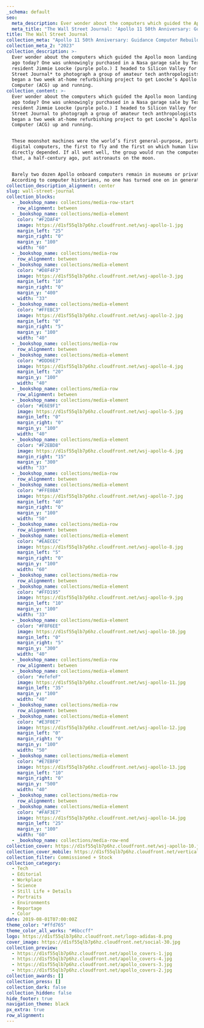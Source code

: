 ```yaml
---
_schema: default
seo:
  meta_description: Ever wonder about the computers which guided the Apollo moon landing 50 years ago today?
  meta_title: "The Wall Street Journal: 'Apollo 11 50th Anniversary: Guidance Computer Rebuild'"
title: The Wall Street Journal
collection_meta: "Apollo 11 50th Anniversary: Guidance Computer Rebuild"
collection_meta_2: "2023"
collection_description: >-
  Ever wonder about the computers which guided the Apollo moon landing 50 years
  ago today? One was unknowingly purchased in a Nasa garage sale by Texas
  resident Jimmie Loocke (purple polo.) I headed to Silicon Valley for *The Wall
  Street Journal* to photograph a group of amateur tech anthropologists as they
  began a two week at-home refurbishing project to get Loocke’s Apollo Guidance
  Computer (ACG) up and running.
collection_content: >-
  Ever wonder about the computers which guided the Apollo moon landing 50 years
  ago today? One was unknowingly purchased in a Nasa garage sale by Texas
  resident Jimmie Loocke (purple polo.) I headed to Silicon Valley for The Wall
  Street Journal to photograph a group of amateur tech anthropologists as they
  began a two week at-home refurbishing project to get Loocke’s Apollo Guidance
  Computer (ACG) up and running.


  These moonshot machines were the world’s first general-purpose, portable,
  digital computers, the first to fly and the first on which human lives
  directly depended. If all went well, the group would run the computer programs
  that, a half-century ago, put astronauts on the moon.⁠


  Barely two dozen Apollo onboard computers remain in museums or private hands.
  According to computer historians, no one has turned one on in generations.
collection_description_alignment: center
slug: wall-street-journal
collection_blocks:
  - _bookshop_name: collections/media-row-start
    row_alignment: between
  - _bookshop_name: collections/media-element
    color: "#F2DAF4"
    image: https://d1sf55qlb7p6hz.cloudfront.net/wsj-apollo-1.jpg
    margin_left: "25"
    margin_right: "0"
    margin_y: "100"
    width: "60"
  - _bookshop_name: collections/media-row
    row_alignment: between
  - _bookshop_name: collections/media-element
    color: "#D8F4F3"
    image: https://d1sf55qlb7p6hz.cloudfront.net/wsj-apollo-3.jpg
    margin_left: "10"
    margin_right: "0"
    margin_y: "400"
    width: "33"
  - _bookshop_name: collections/media-element
    color: "#FFEBC3"
    image: https://d1sf55qlb7p6hz.cloudfront.net/wsj-apollo-2.jpg
    margin_left: "0"
    margin_right: "5"
    margin_y: "100"
    width: "40"
  - _bookshop_name: collections/media-row
    row_alignment: between
  - _bookshop_name: collections/media-element
    color: "#DDD6E7"
    image: https://d1sf55qlb7p6hz.cloudfront.net/wsj-apollo-4.jpg
    margin_left: "20"
    margin_y: "100"
    width: "40"
  - _bookshop_name: collections/media-row
    row_alignment: between
  - _bookshop_name: collections/media-element
    color: "#E6E9F1"
    image: https://d1sf55qlb7p6hz.cloudfront.net/wsj-apollo-5.jpg
    margin_left: "0"
    margin_right: "0"
    margin_y: "100"
    width: "40"
  - _bookshop_name: collections/media-element
    color: "#F2EBD8"
    image: https://d1sf55qlb7p6hz.cloudfront.net/wsj-apollo-6.jpg
    margin_right: "15"
    margin_y: "300"
    width: "33"
  - _bookshop_name: collections/media-row
    row_alignment: between
  - _bookshop_name: collections/media-element
    color: "#FFE0BA"
    image: https://d1sf55qlb7p6hz.cloudfront.net/wsj-apollo-7.jpg
    margin_left: "40"
    margin_right: "0"
    margin_y: "100"
    width: "50"
  - _bookshop_name: collections/media-row
    row_alignment: between
  - _bookshop_name: collections/media-element
    color: "#EAECEC"
    image: https://d1sf55qlb7p6hz.cloudfront.net/wsj-apollo-8.jpg
    margin_left: "5"
    margin_right: "0"
    margin_y: "100"
    width: "60"
  - _bookshop_name: collections/media-row
    row_alignment: between
  - _bookshop_name: collections/media-element
    color: "#FFD195"
    image: https://d1sf55qlb7p6hz.cloudfront.net/wsj-apollo-9.jpg
    margin_left: "10"
    margin_y: "100"
    width: "33"
  - _bookshop_name: collections/media-element
    color: "#F8F6EE"
    image: https://d1sf55qlb7p6hz.cloudfront.net/wsj-apollo-10.jpg
    margin_left: "0"
    margin_right: "5"
    margin_y: "300"
    width: "40"
  - _bookshop_name: collections/media-row
    row_alignment: between
  - _bookshop_name: collections/media-element
    color: "#efefeF"
    image: https://d1sf55qlb7p6hz.cloudfront.net/wsj-apollo-11.jpg
    margin_left: "35"
    margin_y: "100"
    width: "40"
  - _bookshop_name: collections/media-row
    row_alignment: between
  - _bookshop_name: collections/media-element
    color: "#E3F0E7"
    image: https://d1sf55qlb7p6hz.cloudfront.net/wsj-apollo-12.jpg
    margin_left: "0"
    margin_right: "0"
    margin_y: "100"
    width: "50"
  - _bookshop_name: collections/media-element
    color: "#E7EBF0"
    image: https://d1sf55qlb7p6hz.cloudfront.net/wsj-apollo-13.jpg
    margin_left: "10"
    margin_right: "0"
    margin_y: "500"
    width: "40"
  - _bookshop_name: collections/media-row
    row_alignment: between
  - _bookshop_name: collections/media-element
    color: "#FAF3E7"
    image: https://d1sf55qlb7p6hz.cloudfront.net/wsj-apollo-14.jpg
    margin_left: "25"
    margin_y: "100"
    width: "60"
  - _bookshop_name: collections/media-row-end
collection_cover: https://d1sf55qlb7p6hz.cloudfront.net/wsj-apollo-10.jpg
collection_cover_mobile: https://d1sf55qlb7p6hz.cloudfront.net/verticalcovers-20.jpg
collection_filter: Commissioned + Stock
collection_category:
  - Tech
  - Editorial
  - Workplace
  - Science
  - Still Life + Details
  - Portraits
  - Environments
  - Reportage
  - Color
date: 2019-08-01T07:00:00Z
theme_color: "#ffd765"
theme_color_all_works: "#6bccff"
logo: https://d1sf55qlb7p6hz.cloudfront.net/logo-adidas-8.png
cover_image: https://d1sf55qlb7p6hz.cloudfront.net/social-30.jpg
collection_preview:
  - https://d1sf55qlb7p6hz.cloudfront.net/apollo_covers-1.jpg
  - https://d1sf55qlb7p6hz.cloudfront.net/apollo_covers-4.jpg
  - https://d1sf55qlb7p6hz.cloudfront.net/apollo_covers-3.jpg
  - https://d1sf55qlb7p6hz.cloudfront.net/apollo_covers-2.jpg
collection_awards: []
collection_press: []
collection_dark: false
collection_hidden: false
hide_footer: true
navigation_theme: black
px_extra: true
row_alignment:
---
```

